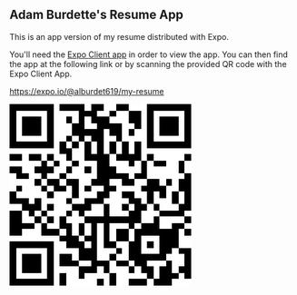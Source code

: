 ## Adam Burdette's Resume App

This is an app version of my resume distributed with Expo.

You'll need the [Expo Client app](http://onelink.to/jcpnyt) in order to view the app.  You can then find the app at the following link or by scanning the provided QR code with the Expo Client App.

https://expo.io/@alburdet619/my-resume

![QR]

[QR]: ./src/resources/images/expo_qr.png